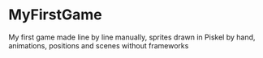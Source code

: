 # MyFirstGame
My first game made line by line manually, sprites drawn in Piskel by hand, animations, positions and scenes without frameworks
